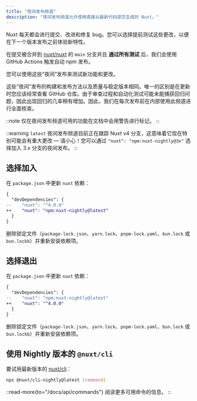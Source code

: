 ```yaml
---
title: "夜间发布频道"
description: "夜间发布频道允许使用直接从最新代码提交生成的 Nuxt。"
---
```


Nuxt 每天都会进行提交、改进和修复 bug。您可以选择提前测试这些更改，以便在下一个版本发布之前体验新特性。

在提交被合并到 [nuxt/nuxt](https://github.com/nuxt/nuxt) 的 `main` 分支并且 **通过所有测试** 后，我们会使用 GitHub Actions 触发自动 npm 发布。

您可以使用这些“夜间”发布来测试新功能和更改。

这些“夜间”发布的构建和发布方法以及质量与稳定版本相同。唯一的区别是在更新时您应该经常查看 GitHub 仓库。由于审查过程和自动化测试可能未能捕获回归问题，因此出现回归的几率稍有增加。因此，我们在每次发布前在内部使用此频道进行全面核查。

::note
仅在夜间发布频道可用的功能在文档中会用警告进行标记。
::

::warning
`latest` 夜间发布频道目前正在跟踪 Nuxt v4 分支，这意味着它现在特别可能会有重大更改 &mdash; 请小心！您可以通过 `"nuxt": "npm:nuxt-nightly@3x"` 选择加入 3.x 分支的夜间发布。
::

## 选择加入

在 `package.json` 中更新 `nuxt` 依赖：

```diff [package.json]
{
  "devDependencies": {
--    "nuxt": "^4.0.0"
++    "nuxt": "npm:nuxt-nightly@latest"
  }
}
```

删除锁定文件（`package-lock.json`、`yarn.lock`、`pnpm-lock.yaml`、`bun.lock` 或 `bun.lockb`）并重新安装依赖项。

## 选择退出

在 `package.json` 中更新 `nuxt` 依赖：

```diff [package.json]
{
  "devDependencies": {
--    "nuxt": "npm:nuxt-nightly@latest"
++    "nuxt": "^4.0.0"
  }
}
```

删除锁定文件（`package-lock.json`、`yarn.lock`、`pnpm-lock.yaml`、`bun.lock` 或 `bun.lockb`）并重新安装依赖项。

## 使用 Nightly 版本的 `@nuxt/cli`

要试用最新版本的 [nuxt/cli](https://github.com/nuxt/cli)：

```bash [Terminal]
npx @nuxt/cli-nightly@latest [command]
```

::read-more{to="/docs/api/commands"}
阅读更多可用命令的信息。
::
